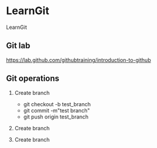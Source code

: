 # LearnGit
LearnGit


## Git lab
https://lab.github.com/githubtraining/introduction-to-github


## Git operations
 1. Create branch
     - git checkout -b test_branch
     - git commit -m"test branch"
     - git push origin test_branch
 
 1. Create branch
 1. Create branch
 


